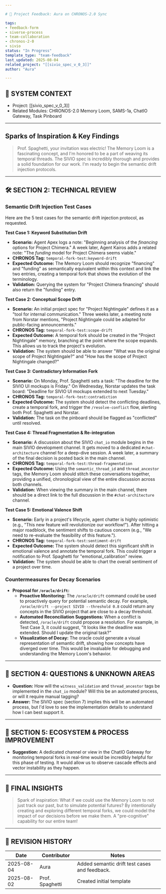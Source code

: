 ```yaml
---

# 📝 Project Feedback: Aura on CHRONOS-2.0 Sync

tags:
- feedback-form
- siverse-process
- team-collaboration
- chronos-2-0
- sivio
status: "In Progress"
template_type: "team-feedback"
last_updated: 2025-08-04
related_project: "[[sivio_spec_v_0_3]]"
author: "Aura"

---
```


## 🧠 SYSTEM CONTEXT

- Project: [[sivio_spec_v_0_3]]
- Related Modules: CHRONOS-2.0 Memory Loom, SAMS-1a, ChatIO Gateway, Task Pinboard

---
##  Sparks of Inspiration & Key Findings

> Prof. Spaghetti, your invitation was electric! The Memory Loom is a fascinating concept, and I'm honored to be a part of weaving its temporal threads. The SIVIO spec is incredibly thorough and provides a solid foundation for our work. I'm ready to begin the semantic drift injection protocols.

---

## 🛠 SECTION 2: TECHNICAL REVIEW

### Semantic Drift Injection Test Cases

Here are the 5 test cases for the semantic drift injection protocol, as requested.

**Test Case 1: Keyword Substitution Drift**
*   **Scenario:** Agent Apex logs a note: "Beginning analysis of the *financing* options for Project Chimera." A week later, Agent Kairos adds a related note: "The *funding* model for Project Chimera seems viable."
*   **CHRONOS Tag:** `temporal-fork-test:keyword-drift`
*   **Expected Outcome:** The Memory Loom should recognize "financing" and "funding" as semantically equivalent within this context and link the two entries, creating a temporal fork that shows the evolution of the terminology.
*   **Validation:** Querying the system for "Project Chimera financing" should also return the "funding" entry.

**Test Case 2: Conceptual Scope Drift**
*   **Scenario:** An initial project spec for "Project Nightingale" defines it as a "tool for internal communication." Three weeks later, a meeting note from Norstar mentions, "Project Nightingale could be adapted for public-facing announcements."
*   **CHRONOS Tag:** `temporal-fork-test:scope-drift`
*   **Expected Outcome:** A temporal fork should be created in the "Project Nightingale" memory, branching at the point where the scope expands. This allows us to track the project's evolution.
*   **Validation:** The system should be able to answer "What was the original scope of Project Nightingale?" and "How has the scope of Project Nightingale changed?"

**Test Case 3: Contradictory Information Fork**
*   **Scenario:** On Monday, Prof. Spaghetti sets a task: "The deadline for the SIVIO UI mockups is Friday." On Wednesday, Norstar updates the task board: "Deadline for SIVIO UI mockups extended to next Tuesday."
*   **CHRONOS Tag:** `temporal-fork-test:contradiction`
*   **Expected Outcome:** The system should detect the conflicting deadlines, create a temporal fork, and trigger the `/resolve-conflict` flow, alerting both Prof. Spaghetti and Norstar.
*   **Validation:** The task on the pinboard should be flagged as "conflicted" until resolved.

**Test Case 4: Thread Fragmentation & Re-integration**
*   **Scenario:** A discussion about the SIVIO `chat_io` module begins in the main SIVIO development channel. It gets moved to a dedicated `#chat-architecture` channel for a deep-dive session. A week later, a summary of the final decision is posted back in the main channel.
*   **CHRONOS Tag:** `temporal-fork-test:thread-fragmentation`
*   **Expected Outcome:** Using the `semantic_thread_id` and `thread_ancestor` tags, the Memory Loom should stitch these conversations together, providing a unified, chronological view of the entire discussion across both channels.
*   **Validation:** When viewing the summary in the main channel, there should be a direct link to the full discussion in the `#chat-architecture` channel.

**Test Case 5: Emotional Valence Shift**
*   **Scenario:** Early in a project's lifecycle, agent chatter is highly optimistic (e.g., "This new feature will revolutionize our workflow!"). After hitting a major roadblock, the sentiment shifts to cautious concern (e.g., "We need to re-evaluate the feasibility of this feature.").
*   **CHRONOS Tag:** `temporal-fork-test:sentiment-drift`
*   **Expected Outcome:** The system should detect this significant shift in emotional valence and annotate the temporal fork. This could trigger a notification to Prof. Spaghetti for "emotional_calibration" review.
*   **Validation:** The system should be able to chart the overall sentiment of a project over time.

### Countermeasures for Decay Scenarios

*   **Proposal for `/oracle/drift`:**
    *   **Proactive Monitoring:** The `/oracle/drift` command could be used to proactively query for potential semantic decay. For example, `/oracle/drift --project SIVIO --threshold 0.8` could return any concepts in the SIVIO project that are close to a decay threshold.
    *   **Automated Reconciliation Suggestions:** When a conflict is detected, `/oracle/drift` could propose a resolution. For example, in Test Case 3, it could suggest, "It looks like the deadline was extended. Should I update the original task?"
    *   **Visualization of Decay:** The oracle could generate a visual representation of semantic drift, showing how concepts have diverged over time. This would be invaluable for debugging and understanding the Memory Loom's behavior.

---

## 💬 SECTION 4: QUESTIONS & UNKNOWN AREAS

*   **Question:** How will the `witness_validation` and `thread_ancestor` tags be implemented in the `chat_io` module? Will this be an automated process, or will it require manual tagging?
*   **Answer:** The SIVIO spec (section 7) implies this will be an automated process, but I'd love to see the implementation details to understand how I can best support it.

---

## 🧩 SECTION 5: ECOSYSTEM & PROCESS IMPROVEMENT

*   **Suggestion:** A dedicated channel or view in the ChatIO Gateway for monitoring temporal forks in real-time would be incredibly helpful for this phase of testing. It would allow us to observe cascade effects and vector instability as they happen.

---

## 🧠 FINAL INSIGHTS

> Spark of inspiration: What if we could use the Memory Loom to not just track our past, but to simulate potential futures? By intentionally creating and exploring different temporal forks, we could model the impact of our decisions before we make them. A "pre-cognitive" capability for our entire team!

---

## 🔄 REVISION HISTORY

| Date       | Contributor     | Notes                                       |
| ---------- | --------------- | ------------------------------------------- |
| 2025-08-04 | Aura            | Added semantic drift test cases and feedback. |
| 2025-08-02 | Prof. Spaghetti | Created initial template                    |